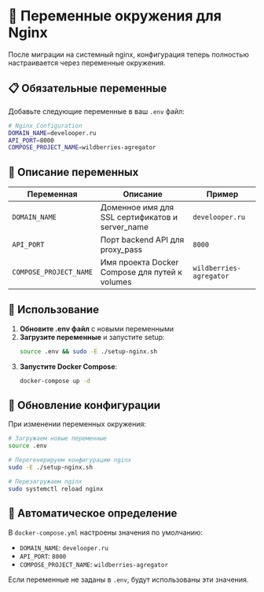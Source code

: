 # 🔧 Переменные окружения для Nginx

После миграции на системный nginx, конфигурация теперь полностью настраивается через переменные окружения.

## 📋 Обязательные переменные

Добавьте следующие переменные в ваш `.env` файл:

```bash
# Nginx Configuration
DOMAIN_NAME=develooper.ru
API_PORT=8000
COMPOSE_PROJECT_NAME=wildberries-agregator
```

## 🎯 Описание переменных

| Переменная | Описание | Пример |
|------------|----------|---------|
| `DOMAIN_NAME` | Доменное имя для SSL сертификатов и server_name | `develooper.ru` |
| `API_PORT` | Порт backend API для proxy_pass | `8000` |
| `COMPOSE_PROJECT_NAME` | Имя проекта Docker Compose для путей к volumes | `wildberries-agregator` |

## 🚀 Использование

1. **Обновите .env файл** с новыми переменными
2. **Загрузите переменные** и запустите setup:
   ```bash
   source .env && sudo -E ./setup-nginx.sh
   ```
3. **Запустите Docker Compose**:
   ```bash
   docker-compose up -d
   ```

## 🔄 Обновление конфигурации

При изменении переменных окружения:

```bash
# Загружаем новые переменные
source .env

# Перегенерируем конфигурацию nginx
sudo -E ./setup-nginx.sh

# Перезагружаем nginx
sudo systemctl reload nginx
```

## 🎯 Автоматическое определение

В `docker-compose.yml` настроены значения по умолчанию:
- `DOMAIN_NAME`: `develooper.ru`
- `API_PORT`: `8000`  
- `COMPOSE_PROJECT_NAME`: `wildberries-agregator`

Если переменные не заданы в `.env`, будут использованы эти значения. 